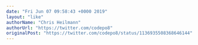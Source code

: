 ```yaml
---
date: "Fri Jun 07 09:58:43 +0000 2019"
layout: "like"
authorName: "Chris Heilmann"
authorUrl: "https://twitter.com/codepo8"
originalPost: "https://twitter.com/codepo8/status/1136935508368646144"
---
```

